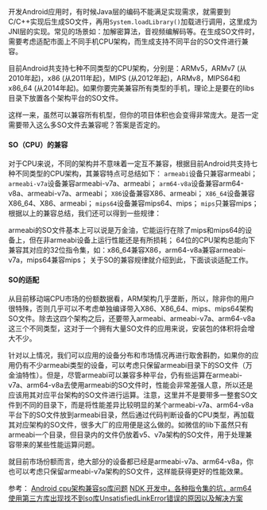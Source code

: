 开发Android应用时，有时候Java层的编码不能满足实现需求，就需要到C/C++实现后生成SO文件，再用`System.loadLibrary()`加载进行调用，这里成为JNI层的实现。常见的场景如：加解密算法，音视频编解码等。在生成SO文件时，需要考虑适配市面上不同手机CPU架构，而生成支持不同平台的SO文件进行兼容。

目前Android共支持七种不同类型的CPU架构，分别是：ARMv5，ARMv7 (从2010年起)，x86 (从2011年起)，MIPS (从2012年起)，ARMv8，MIPS64和x86_64 (从2014年起)。如果你要完美兼容所有类型的手机，理论上是要在的libs目录下放置各个架构平台的SO文件。

这样一来，虽然可以兼容所有机型，但你的项目体积也会变得非常庞大。是否一定需要带入这么多SO文件去兼容呢？答案是否定的。

#### SO（CPU）的兼容

对于CPU来说，不同的架构并不意味着一定互不兼容，根据目前Android共支持七种不同类型的CPU架构，其兼容特点可总结如下：
`armeabi`设备只兼容armeabi；
`armeabi-v7a`设备兼容armeabi-v7a、armeabi；
`arm64-v8a`设备兼容arm64-v8a、armeabi-v7a、armeabi；
`X86`设备兼容X86、armeabi；
`X86_64`设备兼容X86_64、X86、armeabi；
`mips64`设备兼容mips64、mips；
`mips`只兼容mips；
根据以上的兼容总结，我们还可以得到一些规律：

armeabi的SO文件基本上可以说是万金油，它能运行在除了mips和mips64的设备上，但在非armeabi设备上运行性能还是有所损耗；
64位的CPU架构总能向下兼容其对应的32位指令集，如：x86_64兼容X86，arm64-v8a兼容armeabi-v7a，mips64兼容mips；
关于SO的兼容规律就介绍到此，下面谈谈适配工作。

#### SO的适配

从目前移动端CPU市场的份额数据看，ARM架构几乎垄断，所以，除非你的用户很特殊，否则几乎可以不考虑单独编译带入X86、X86_64、mips、mips64架构SO文件。除去这四个架构之后，还要带入armeabi、armeabi-v7a、arm64-v8a这三个不同类型，这对于一个拥有大量SO文件的应用来说，安装包的体积将会增大不少。

针对以上情况，我们可以应用的设备分布和市场情况再进行取舍斟酌，如果你的应用仍有不少armeabi类型的设备，可以考虑只保留armeabi目录下的SO文件（万金油特性）。但是，尽管armeabi可以兼容多种平台，仍有些运算在armeabi-v7a、arm64-v8a去使用armeabi的SO文件时，性能会非常差强人意，所以还是应该用其对应平台架构的SO文件进行运算。注意，这里并不是要带多一整套SO文件到不同的目录下，而是将性能差异比较明显的某个armeabi-v7a、arm64-v8a平台下的SO文件放到armeabi目录，然后通过代码判断设备的CPU类型，再加载其对应架构的SO文件，很多大厂的应用便是这么做的。如微信的lib下虽然只有armeabi一个目录，但目录内的文件仍放着v5、v7a架构的SO文件，用于处理兼容带来的某些性能运算问题。

就目前市场份额而言，绝大部分的设备都已经是armeabi-v7a、arm64-v8a，你也可以考虑只保留armeabi-v7a架构的SO文件，这样能获得更好的性能效果。



参考：
[Android cpu架构兼容so库问题](https://www.jianshu.com/p/83086940a8dd?from=groupmessage)
[NDK 开发中，各种指令集的坑，arm64](https://www.cnblogs.com/xiaoxiaoqingyi/p/7093502.html)
[使用第三方库出现找不到so库UnsatisfiedLinkError错误的原因以及解决方案](https://www.jianshu.com/p/b9a524f24b7e)
